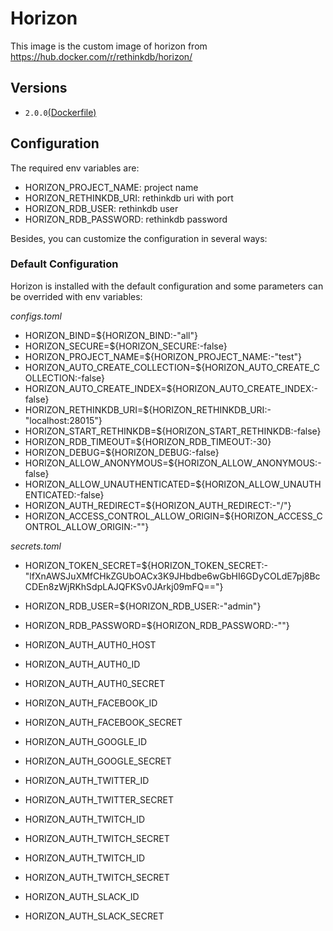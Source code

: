 Horizon
==============

This image is the custom image of horizon from https://hub.docker.com/r/rethinkdb/horizon/

## Versions

- `2.0.0`[(Dockerfile)](https://github.com/tunguyen9889/my_docker/blob/master/horizon/Dockerfile)

## Configuration

The required env variables are:
  - HORIZON_PROJECT_NAME: project name
  - HORIZON_RETHINKDB_URI: rethinkdb uri with port
  - HORIZON_RDB_USER: rethinkdb user
  - HORIZON_RDB_PASSWORD: rethinkdb password

Besides, you can customize the configuration in several ways:

### Default Configuration

Horizon is installed with the default configuration and some parameters can be overrided with env variables:

*configs.toml*
- HORIZON_BIND=${HORIZON_BIND:-"all"}
- HORIZON_SECURE=${HORIZON_SECURE:-false}
- HORIZON_PROJECT_NAME=${HORIZON_PROJECT_NAME:-"test"}
- HORIZON_AUTO_CREATE_COLLECTION=${HORIZON_AUTO_CREATE_COLLECTION:-false}
- HORIZON_AUTO_CREATE_INDEX=${HORIZON_AUTO_CREATE_INDEX:-false}
- HORIZON_RETHINKDB_URI=${HORIZON_RETHINKDB_URI:-"localhost:28015"}
- HORIZON_START_RETHINKDB=${HORIZON_START_RETHINKDB:-false}
- HORIZON_RDB_TIMEOUT=${HORIZON_RDB_TIMEOUT:-30}
- HORIZON_DEBUG=${HORIZON_DEBUG:-false}
- HORIZON_ALLOW_ANONYMOUS=${HORIZON_ALLOW_ANONYMOUS:-false}
- HORIZON_ALLOW_UNAUTHENTICATED=${HORIZON_ALLOW_UNAUTHENTICATED:-false}
- HORIZON_AUTH_REDIRECT=${HORIZON_AUTH_REDIRECT:-"/"}
- HORIZON_ACCESS_CONTROL_ALLOW_ORIGIN=${HORIZON_ACCESS_CONTROL_ALLOW_ORIGIN:-""}

*secrets.toml*
- HORIZON_TOKEN_SECRET=${HORIZON_TOKEN_SECRET:-"lfXnAWSJuXMfCHkZGUbOACx3K9JHbdbe6wGbHI6GDyCOLdE7pj8BcCDEn8zWjRKhSdpLAJQFKSv0JArkj09mFQ=="}
- HORIZON_RDB_USER=${HORIZON_RDB_USER:-"admin"}
- HORIZON_RDB_PASSWORD=${HORIZON_RDB_PASSWORD:-""}

- HORIZON_AUTH_AUTH0_HOST
- HORIZON_AUTH_AUTH0_ID
- HORIZON_AUTH_AUTH0_SECRET
- HORIZON_AUTH_FACEBOOK_ID
- HORIZON_AUTH_FACEBOOK_SECRET
- HORIZON_AUTH_GOOGLE_ID
- HORIZON_AUTH_GOOGLE_SECRET
- HORIZON_AUTH_TWITTER_ID
- HORIZON_AUTH_TWITTER_SECRET
- HORIZON_AUTH_TWITCH_ID
- HORIZON_AUTH_TWITCH_SECRET
- HORIZON_AUTH_TWITCH_ID
- HORIZON_AUTH_TWITCH_SECRET
- HORIZON_AUTH_SLACK_ID
- HORIZON_AUTH_SLACK_SECRET

[horizon]: http://horizon.io/


